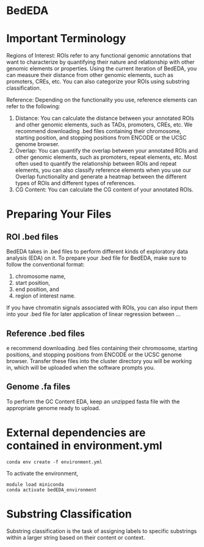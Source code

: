 # BedEDA

# Important Terminology 
Regions of Interest: ROIs refer to any functional genomic annotations that want to characterize by quantifying their nature and relationship with other genomic elements or properties. Using the current iteration of BedEDA, you can measure their distance from other genomic elements, such as promoters, CREs, etc. You can also categorize your ROIs using substring classification.

Reference: Depending on the functionality you use, reference elements can refer to the following: 
  1. Distance: You can calculate the distance between your annotated ROIs and other genomic elements, such as TADs, promoters, CREs, etc. We recommend downloading .bed files containing their chromosome, starting position, and stopping positions from ENCODE or the UCSC genome browser.
  2. Overlap: You can quantify the overlap between your annotated ROIs and other genomic elements, such as promoters, repeat elements, etc. Most often used to quantify the relationship between ROIs and repeat elements, you can also classify reference elements when you use our Overlap functionality and generate a heatmap between the different types of ROIs and different types of references.
  3. CG Content: You can calculate the CG content of your annotated ROIs.

# Preparing Your Files 

## ROI .bed files
BedEDA takes in .bed files to perform different kinds of exploratory data analysis (EDA) on it. To prepare your .bed file for BedEDA, make sure to follow the conventional format: 
1. chromosome name,
2. start position,
3. end position, and 
4. region of interest name.

If you have chromatin signals associated with ROIs, you can also input them into your .bed file for later application of linear regression between ...

## Reference .bed files 

e recommend downloading .bed files containing their chromosome, starting positions, and stopping positions from ENCODE or the UCSC genome browser. Transfer these files into the cluster directory you will be working in, which will be uploaded when the software prompts you. 

## Genome .fa files
To perform the GC Content EDA, keep an unzipped fasta file with the appropriate genome ready to upload.

# External dependencies are contained in environment.yml


```
conda env create -f environment.yml
```

To activate the environment, 
```
module load miniconda
conda activate bedEDA_environment
```


# Substring Classification
Substring classification is the task of assigning labels to specific substrings within a larger string based on their content or context.

